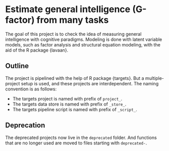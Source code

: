 # Estimate general intelligence (G-factor) from many tasks

The goal of this project is to check the idea of measuring general intelligence with cognitive paradigms. Modeling is done with latent variable models, such as factor analysis and structural equation modeling, with the aid of the R package {lavaan}.

## Outline

The project is pipelined with the help of R package {targets}. But a multiple-project setup is used, and these projects are interdependent. The naming convention is as follows:

* The targets project is named with prefix of `project_`.
* The targets data store is named with prefix of `_store_`.
* The targets pipeline script is named with prefix of `_script_`.

## Deprecation

The deprecated projects now live in the `deprecated` folder. And functions that are no longer used are moved to files starting with `deprecated-`.
